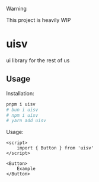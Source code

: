 > [!WARNING]
This project is heavily WIP

# uisv

ui library for the rest of us

## Usage

Installation:

```sh
pnpm i uisv
# bun i uisv
# npm i uisv
# yarn add uisv
```

Usage:

```svelte
<script>
    import { Button } from 'uisv'
</script>

<Button>
    Example
</Button>
```
